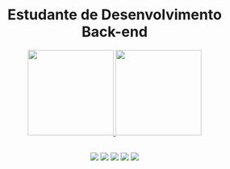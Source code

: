 <div align="center"><h1>Estudante de Desenvolvimento Back-end</h1></div>


<div align="center">

  <a href="https://github.com/ferdnan">
  <img height="170em" src="https://github-readme-stats.vercel.app/api?username=ferdnan&show_icons=true&theme=dark&include_all_commits=true&count_private=true"/>  <img height="170em" src="https://github-readme-stats.vercel.app/api/top-langs/?username=ferdnan&layout=compact&langs_count=7&theme=dark"/>

</div>

<br>

<div align="center">

  <a href="https://www.youtube.com/channel/UCTfOD7s89Doe7S-SOjvzw_w" target="_blank"><img src="https://img.shields.io/badge/YouTube-FF0000?style=for-the-badge&logo=youtube&logoColor=white" target="_blank"></a>
  <a href="https://www.instagram.com/nando_codes/" target="_blank"><img src="https://img.shields.io/badge/-Instagram-%23E4405F?style=for-the-badge&logo=instagram&logoColor=white" target="_blank"></a>
 <a href="https://discord.gg/HcVrnCDT" target="_blank"><img src="https://img.shields.io/badge/Discord-7289DA?style=for-the-badge&logo=discord&logoColor=white" target="_blank"></a> 
  <a href = "mailto:fernandes.trbl@gmail.com"><img src="https://img.shields.io/badge/-Gmail-%23333?style=for-the-badge&logo=gmail&logoColor=white" target="_blank"></a>
  <a href="https://www.linkedin.com/in/josefernandesback/" target="_blank"><img src="https://img.shields.io/badge/-LinkedIn-%230077B5?style=for-the-badge&logo=linkedin&logoColor=white" target="_blank"></a>  
  
</div>
